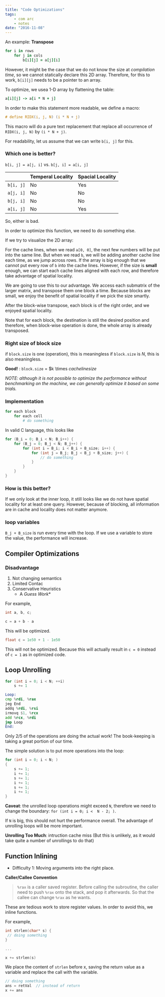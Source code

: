 ```yaml
---
title: "Code Optimizations"
tags:
    - com arc
    - notes
date: "2016-11-08"
---
```


An example: **Transpose**

```ruby
for i in rows
    for j in cols
        b[i][j] = a[j][i]
```

However, it might be the case that we do not know the size at *compilation time*, so we cannot statically declare this 2D array. Therefore, for this to work, `b[i][j]` needs to be a pointer to an array.

To optimize, we usea 1-D array by flattening the table:

```ruby
a[i][j] -> a[i * N + j]
```

In order to make this statement more readable, we define a macro:

```c
# define RIDX(i, j, N) (i * N + j)

```

This macro will do a pure text replacement that replace all occurrence of `RIDX(i, j, N)` by `(i * N + j)`.

For readability, let us assume that we can write `b[i, j]` for this.

### Which one is better?

`b[i, j] = a[j, i]` vs. `b[j, i] = a[i, j]`

| |Temperal Locality| Spacial Locality |
|---|---|---|
| `b[i, j]` | No | Yes |
| `a[j, i]` | No | No |
| `b[j, i]` | No | No |
| `a[i, j]` | No | Yes |

So, either is bad.

In order to optimize this function, we need to do something else.

If we try to visualize the 2D array:

For the cache lines, when we read `a[0, 0]`, the next few numbers will be put into the same line. But when we read `b`, we will be adding another cache line each time, as we jump across rows. If the array is big enough that we cannot put every row of `b` into the cache lines. However, if the size is **small** enough, we can start each cache lines aligned with each row, and therefore take advantage of spatial locality.

We are going to use this to our advantage. We access each submatrix of the larger matrix, and transpose them one block a time. Because blocks are small, we enjoy the benefit of spatial locality if we pick the size smartly.

After the block-wise transpose, each block is of the right order, and we enjoyed spatial locality.

Note that for each block, the destination is still the desired position and therefore, when block-wise operation is done, the whole array is already transposed.

### Right size of block size

if `block.size` is one (operation), this is meaningless
if `block.size` is $N$, this is also meaningless.

**Good!** : `block.size` = $k \times ${cache line size}$

*NOTE: although it is not possible to optimize the performance without benchmarking on the machine, we can generally optimize it based on some trials.*

### Implementation

```ruby
for each block
    for each cell
        # do something
```

In valid C language, this looks like

```c
for (B_i = 0; B_i < N; B_i++) {
    for (B_j = 0; B_j < N; B_j++) {
        for (int i = B_i; i < B_i + B_size; i++) {
            for (int j = B_j; B_j < B_j + B_size; j++) {
                // do something
            }
        }
    }
}

```

### How is this better?

If we only look at the inner loop, it still looks like we do not have spatial locality for at least one query. However, because of blocking, all information are in cache and locality does not matter anymore.

### loop variables

`B_j + B_size` is run every time with the loop.
If we use a variable to store the value, the performance will increase.

## Compiler Optimizations

### Disadvantage

1. Not changing semantics
2. Limited Contac
3. Conservative Heuristics
    - A *Guess Work**

For example,

```cpp
int a, b, c;

c = a + b - a
```

This will be optimized.

```cpp
float c = 1e50 + 1 - 1e50
```

This will not be optimized. Because this will actually result in `c = 0` instead of `c = 1` as in optimized code.

## Loop Unrolling

```c
for (int i = 0; i < N; ++i)
    s += 1
```

```asm
Loop:
cmp %rdi, %rax
jeg End
addq %rdi, %rsi
irmovq $1, %rcx
add %rcx, %rdi
jmp Loop
End:
```

Only 2/5 of the operations are doing the actual work! The book-keeping is taking a great portion of our time.

The simple solution is to put more operations into the loop:

```c
for (int i = 0; i < N; )
{
    s += 1;
    i += 1;
    s += 1;
    i += 1;
    s += 1;
    i += 1;
}
```

**Caveat**: the unrolled loop operations might exceed `N`, therefore we need to change the boundary: `for (int i = 0; i <  N - 2; )`.

If `N` is big, this should not hurt the performance overall. The advantage of unrolling loops will be more important.

**Unrolling Too Much**: intruction cache miss (But this is unlikely, as it would take quite a number of unrollings to do that)


## Function Inlining

- Difficulty 1: Moving arguments into the right place.

**Caller/Callee Convention**

> `%rax` is a caller saved register. Before calling the subroutine, the caller need to push `%rax` onto the stack, and pop it afterwards. So that the callee can change `%rax` as he wants.


These are tedious work to store register values. In order to avoid this, we inline functions.

For example,

```c
int strlen(char* s) {
 // doing something
}

...

x += strlen(s)
```

We place the content of `strlen` before x, saving the return value as a variable and replace the call with the variable.

```c
// doing something
ans = retVal  // instead of return
x += ans
```
